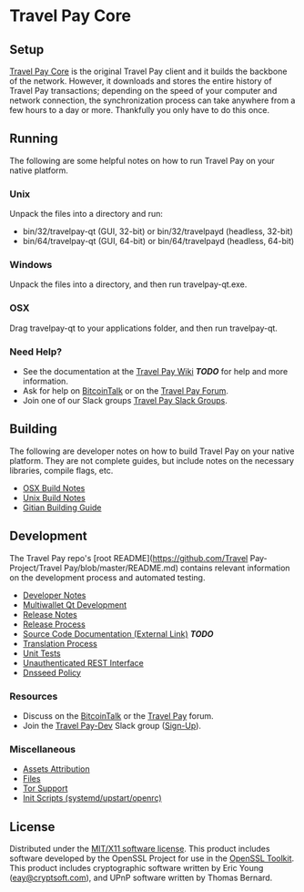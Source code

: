 Travel Pay Core
=====================

Setup
---------------------
[Travel Pay Core](http://travelpay.com/wallet) is the original Travel Pay client and it builds the backbone of the network. However, it downloads and stores the entire history of Travel Pay transactions; depending on the speed of your computer and network connection, the synchronization process can take anywhere from a few hours to a day or more. Thankfully you only have to do this once.

Running
---------------------
The following are some helpful notes on how to run Travel Pay on your native platform.

### Unix

Unpack the files into a directory and run:

- bin/32/travelpay-qt (GUI, 32-bit) or bin/32/travelpayd (headless, 32-bit)
- bin/64/travelpay-qt (GUI, 64-bit) or bin/64/travelpayd (headless, 64-bit)

### Windows

Unpack the files into a directory, and then run travelpay-qt.exe.

### OSX

Drag travelpay-qt to your applications folder, and then run travelpay-qt.

### Need Help?

* See the documentation at the [Travel Pay Wiki](https://en.bitcoin.it/wiki/Main_Page) ***TODO***
for help and more information.
* Ask for help on [BitcoinTalk](https://bitcointalk.org/index.php?topic=1262920.0) or on the [Travel Pay Forum](http://forum.travelpay.com/).
* Join one of our Slack groups [Travel Pay Slack Groups](https://travelpay.com/slack-logins/).

Building
---------------------
The following are developer notes on how to build Travel Pay on your native platform. They are not complete guides, but include notes on the necessary libraries, compile flags, etc.

- [OSX Build Notes](build-osx.md)
- [Unix Build Notes](build-unix.md)
- [Gitian Building Guide](gitian-building.md)

Development
---------------------
The Travel Pay repo's [root README](https://github.com/Travel Pay-Project/Travel Pay/blob/master/README.md) contains relevant information on the development process and automated testing.

- [Developer Notes](developer-notes.md)
- [Multiwallet Qt Development](multiwallet-qt.md)
- [Release Notes](release-notes.md)
- [Release Process](release-process.md)
- [Source Code Documentation (External Link)](https://dev.visucore.com/bitcoin/doxygen/) ***TODO***
- [Translation Process](translation_process.md)
- [Unit Tests](unit-tests.md)
- [Unauthenticated REST Interface](REST-interface.md)
- [Dnsseed Policy](dnsseed-policy.md)

### Resources

* Discuss on the [BitcoinTalk](https://bitcointalk.org/index.php?topic=1262920.0) or the [Travel Pay](http://forum.travelpay.com/) forum.
* Join the [Travel Pay-Dev](https://travelpay-dev.slack.com/) Slack group ([Sign-Up](https://travelpay-dev.herokuapp.com/)).

### Miscellaneous
- [Assets Attribution](assets-attribution.md)
- [Files](files.md)
- [Tor Support](tor.md)
- [Init Scripts (systemd/upstart/openrc)](init.md)

License
---------------------
Distributed under the [MIT/X11 software license](http://www.opensource.org/licenses/mit-license.php).
This product includes software developed by the OpenSSL Project for use in the [OpenSSL Toolkit](https://www.openssl.org/). This product includes
cryptographic software written by Eric Young ([eay@cryptsoft.com](mailto:eay@cryptsoft.com)), and UPnP software written by Thomas Bernard.
